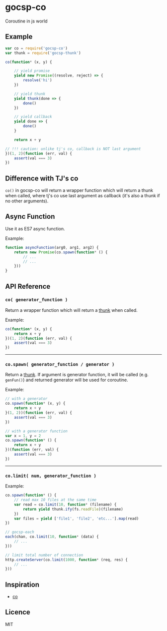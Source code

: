 
# gocsp-co

Coroutine in js world

## Example

```js
var co = require('gocsp-co')
var thunk = require('gocsp-thunk')

co(function* (x, y) {

    // yield promise
    yield new Promise((resolve, reject) => {
        resolve('hi')
    })

    // yield thunk
    yield thunk(done => {
        done()
    })

    // yield callback
    yield done => {
        done()
    }

    return x + y

// !!! caution: unlike tj's co, callback is NOT last argument
})(1, 2)(function (err, val) {
    assert(val === 3)
})
```

## Difference with TJ's co

`co()` in gocsp-co will return a wrapper function which will return a thunk when called, where tj's co use last argument as callback (it's also a thunk if no other arguments).

## Async Function

Use it as ES7 async function.

Example:
```js
function asyncFunction(arg0, arg1, arg2) {
    return new Promise(co.spawn(function* () {
        // ...
        // ...
    }))
}
```

## API Reference
### `co( generator_function )`

Return a wrapper function which will return a [thunk](https://github.com/gyson/gocsp-thunk) when called.

Example:
```js
co(function* (x, y) {
    return x + y
})(1, 2)(function (err, val) {
    assert(val === 3)
})
```
---
### `co.spawn( generator_function / generator )`

Return a [thunk](https://github.com/gyson/gocsp-thunk). If argument is generator function, it will be called (e.g. `genFun()`) and returned generator will be used for coroutine.

Example:
```js
// with a generator
co.spawn(function* (x, y) {
    return x + y
}(1, 2))(function (err, val) {
    assert(val === 3)
})

// with a generator function
var x = 1, y = 2
co.spawn(function* () {
    return x + y
})(function (err, val) {
    assert(val === 3)
})
```
---
### `co.limit( num, generator_function )`

Example:
```js
co.spawn(function* () {
    // read max 10 files at the same time
    var read = co.limit(10, function* (filename) {
        return yield thunk.ify(fs.readFile)(filename)
    })
    var files = yield ['file1', 'file2', 'etc...'].map(read)
})

// gocsp-each
each(chan, co.limit(10, function* (data) {
    // ...
}))

// limit total number of connection
http.createServer(co.limit(1000, function* (req, res) {
    // ...
}))
```

## Inspiration

* [co](https://github.com/tj/co)

## Licence

MIT
